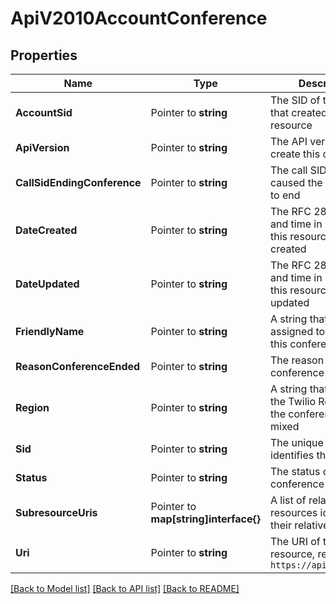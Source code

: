 # ApiV2010AccountConference

## Properties
Name | Type | Description | Notes
------------ | ------------- | ------------- | -------------
**AccountSid** | Pointer to **string** | The SID of the Account that created this resource |
**ApiVersion** | Pointer to **string** | The API version used to create this conference |
**CallSidEndingConference** | Pointer to **string** | The call SID that caused the conference to end |
**DateCreated** | Pointer to **string** | The RFC 2822 date and time in GMT that this resource was created |
**DateUpdated** | Pointer to **string** | The RFC 2822 date and time in GMT that this resource was last updated |
**FriendlyName** | Pointer to **string** | A string that you assigned to describe this conference room |
**ReasonConferenceEnded** | Pointer to **string** | The reason why a conference ended. |
**Region** | Pointer to **string** | A string that represents the Twilio Region where the conference was mixed |
**Sid** | Pointer to **string** | The unique string that identifies this resource |
**Status** | Pointer to **string** | The status of this conference |
**SubresourceUris** | Pointer to **map[string]interface{}** | A list of related resources identified by their relative URIs |
**Uri** | Pointer to **string** | The URI of this resource, relative to `https://api.twilio.com` |

[[Back to Model list]](../README.md#documentation-for-models) [[Back to API list]](../README.md#documentation-for-api-endpoints) [[Back to README]](../README.md)



